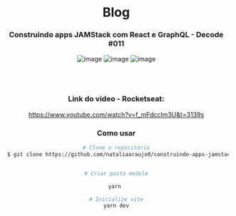 <div align= "center">


# Blog
  ### Construindo apps JAMStack com React e GraphQL - Decode #011
  
![image](https://user-images.githubusercontent.com/81394067/155233569-c26f6148-7815-4336-97bf-52d90bb653ad.png)
![image](https://user-images.githubusercontent.com/81394067/155233606-990cd8e9-2b01-4bbe-86f0-f4c6f7bb76e5.png)
![image](https://user-images.githubusercontent.com/81394067/155233637-576c35c7-410e-4030-bf71-1775c025a989.png)

  <br><br>
  
### Link do video - Rocketseat:
https://www.youtube.com/watch?v=f_mFdccIm3U&t=3139s

  
### Como usar 

```bash
# Clone o repositório
 $ git clone https://github.com/nataliaaraujo0/construindo-apps-jamstack-com-react-graphql.git
```

```bash

# Criar pasta module

yarn 
```
  
```bash
# Inicialize vite
yarn dev
```
